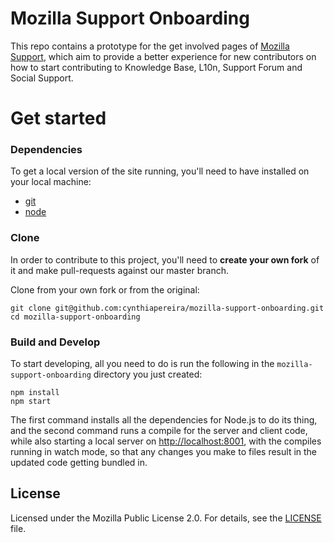 # Mozilla Support Onboarding

This repo contains a prototype for the get involved pages of [Mozilla Support](https://support.mozilla.org), which aim to provide a better experience for new contributors on how to start contributing to Knowledge Base, L10n, Support Forum and Social Support.

# Get started

### Dependencies

To get a local version of the site running, you'll need to have installed on your local machine:

* [git](https://git-scm.com/)
* [node](https://nodejs.org/)

### Clone

In order to contribute to this project, you'll need to **create your own fork** of it and make pull-requests against our master branch.

Clone from your own fork or from the original:

```
git clone git@github.com:cynthiapereira/mozilla-support-onboarding.git
cd mozilla-support-onboarding
```

### Build and Develop

To start developing, all you need to do is run the following in the `mozilla-support-onboarding` directory you just created:

```
npm install
npm start
```

The first command installs all the dependencies for Node.js to do its thing, and the second command runs a compile for the server and client code, while also starting a local server on [http://localhost:8001](http://localhost:8001), with the compiles running in watch mode, so that any changes you make to files result in the updated code getting bundled in.


## License
Licensed under the Mozilla Public License 2.0. For details, see the [LICENSE](LICENSE) file.
